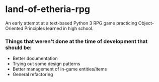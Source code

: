 # land-of-etheria-rpg

An early attempt at a text-based Python 3 RPG game practicing Object-Oriented Principles learned in high school.

### Things that weren't done at the time of development that should be:

- Better documentation
- Trying out some design patterns
- Better management of in-game entities/items
- General refactoring
